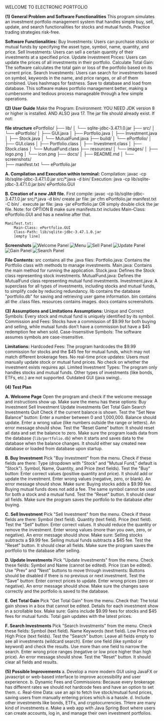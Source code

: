 WELCOME TO ELECTRONIC PORTFOLIO

**(1) General Problem and Software Functionalities**
    This program simulates an investment portfolio management system that handles simple buy, sell, update, and search functionalities for stocks and mutual funds. Practice trading strategies risk-free. 

**Software Functionalities:**
    Buy Investments: Users can purchase stocks or mutual funds by specifying the asset type, symbol, name, quantity, and price.
    Sell Investments: Users can sell a certain quantity of their investments at a specified price.
    Update Investment Prices: Users can update the prices of all investments in their portfolio.
    Calculate Total Gain: The software calculates the total gain or loss of the portfolio based on its current price.
    Search Investments: Users can search for investments based on symbol, keywords in the name, and price ranges, or all of them combined. Uses hashmaps for 
    fastness.
    Save to database and load from database.
    This software makes portfolio management better, making a cumbersome and tedious process manageable through a few simple operations.
    
**(2) User Guide**
    Make the Program:
    Environment: YOU NEED JDK version 8 or higher is installed. AND ALSO java 17.
    The jar file should already exist. If not:


**file structure**
    ePortfolio/
    ├── lib/
    │   └── sqlite-jdbc-3.47.1.0.jar
    ├── src/
    │   └── ePortfolio/
    │       ├── GUI.java
    │       ├── Portfolio.java
    │       ├── Investment.java
    │       ├── Stock.java
    │       └── MutualFund.java
    ├── build/
    │   └── ePortfolio/
    │       ├── GUI.class
    │       ├── Portfolio.class
    │       ├── Investment.class
    │       ├── Stock.class
    │       └── MutualFund.class
    ├── resources/
    │   └── images/
    │       ├── logo.png
    │       └── icon.png
    ├── docs/
    │   ├── README.md
    │   └── screenshots/  
    ├── manifest.txt
    └── ePortfolio.jar


**A. Compilation and Execution within terminal:**
    Compilation: javac -cp lib/sqlite-jdbc-3.47.1.0.jar src/*.java -d bin/
    Execution: java -cp lib/sqlite-jdbc-3.47.1.0.jar:bin/ ePortfolio.GUI

**B. Creation of a new JAR file.**
    First compile: javac -cp lib/sqlite-jdbc-3.47.1.0.jar src/*.java -d bin/
    create jar file: jar cfm ePortfolio.jar manifest.txt -C bin/ .
    execute jar file: java -jar ePortfolio.jar OR simply double click the jar file.
    Note: for OPTION B make sure manifests.txt includes Main-Class: ePortfolio.GUI and has a newline after that. 

    Manifest.txt:
        Main-Class: ePortfolio.GUI
        Class-Path: lib/sqlite-jdbc-3.47.1.0.jar
        [empty line]
    
**Screenshots**
    ![Welcome Panel](docs/screenshots/home.jpg)
    ![Menu](docs/screenshots/command.jpg)
    ![Sell Panel](docs/screenshots/sell.jpg)
    ![Update Panel](docs/screenshots/update.jpg)
    ![Gain Panel](docs/screenshots/gain.jpg)
    ![Search Panel](docs/screenshots/search.jpg)

**File Contents:**
    src contains all the .java files:
        Portfolio.java: Contains the Portfolio class with methods to manage investments.
        Main.java: Contains the main method for running the application.
        Stock.java: Defines the Stock class representing stock investments.
        MutualFund.java: Defines the MutualFund class representing mutual fund investments.
        Investment.java: A superclass for all types of investments, including stocks and mutual funds, to simplify code by reducing redundancy.
    lib contains the database "portfolio.db" for saving and retrieving user game information.
    bin contains all the .class files.
    resources contains images.
    docs contains screenshots. 

**(3) Assumptions and Limitations**
**Assumptions:**
    Unique and Correct Symbols: Every stock and mutual fund is uniquely identified by its symbol.
    Commission and Fees: Stocks have a commission of $9.99 for both buying and selling, while mutual funds don’t have a commission but have a $45 redemption 
    fee when sold.
    Case-Insensitive Symbols: The software assumes symbols are case-insensitive.

**Limitations:**
    Hardcoded Fees: The program hardcodes the $9.99 commission for stocks and the $45 fee for mutual funds, which may not match different brokerage fees.
    No real-time price updates: Users must manually update stock or mutual fund prices.
    No check on whether the investment exists requires api.
    Limited Investment Types: The program only handles stocks and mutual funds. Other types of investments (like bonds, ETFs, etc.) are not supported.
    Outdated GUI (java swing)..

**(4) Test Plan**

**A. Welcome Page**
    Open the program and check if the welcome message and instructions show up.
    Make sure the menu has these options:
        Buy Investment
        Sell Investment
        Update Investments
        Get Total Gain
        Search Investments
        Quit
    Check if the current balance is shown.
    Test the "Set New Balance" button:
        Enter a number between 0 and 1,000,000. Balance should update.
        Enter a wrong value (like numbers outside the range or letters). An error message should show.
    Test the "Reset Game" button:
        It should reset all data and set the balance to zero.
    Make sure the program loads data from the database (`lib/portfolio.db`) when it starts and saves data to the database when the balance changes.
        It should either say created new database or loaded from database upon startup.

**B. Buy Investment**
    Pick "Buy Investment" from the menu. Check if these fields are there:
        Type (dropdown with "Stock" and "Mutual Fund," default is "Stock").
        Symbol, Name, Quantity, and Price (text fields).
    Test the "Buy" button:
        Enter correct values (positive quantity and price). It should add or update the investment.
        Enter wrong values (negative, zero, or blank). An error message should show.
    Make sure:
        Buying stocks adds a $9.99 fee.
        Buying mutual funds does not add a fee.
        The same symbol cannot be used for both a stock and a mutual fund.
    Test the "Reset" button. It should clear all fields.
    Make sure the program saves the portfolio to the database after buying.

**C. Sell Investment**
    Pick "Sell Investment" from the menu. Check if these fields are there:
        Symbol (text field).
        Quantity (text field).
        Price (text field).
    Test the "Sell" button:
        Enter correct values. It should reduce the quantity or remove the investment.
        Enter wrong values (more than you own, zero, or negative). An error message should show.
    Make sure:
        Selling stocks subtracts a $9.99 fee.
        Selling mutual funds subtracts a $45 fee.
    Test the "Reset" button. It should clear all fields.
    Make sure the program saves the portfolio to the database after selling.

**D. Update Investments**
    Pick "Update Investments" from the menu. Check these fields:
        Symbol and Name (cannot be edited).
        Price (can be edited).
    Use "Prev" and "Next" buttons to move through investments:
        Buttons should be disabled if there is no previous or next investment.
    Test the "Save" button:
        Enter correct prices to update.
        Enter wrong prices (zero or negative). An error message should show.
    Make sure the changes save correctly and the portfolio is saved to the database.

**E. Get Total Gain**
    Pick "Get Total Gain" from the menu.
    Check that:
        The total gain shows in a box that cannot be edited.
        Details for each investment show in a scrollable box.
    Make sure:
        Gains include $9.99 fees for stocks and $45 fees for mutual funds.
        Total gain updates with the latest prices.

**F. Search Investments**
    Pick "Search Investments" from the menu. Check these fields:
        Symbol (text field).
        Name Keywords (text field).
        Low Price and High Price (text fields).
    Test the "Search" button:
        Leave all fields empty to see all investments (wildcard search).
        Enter one field (like symbol or keyword) and check the results.
        Use more than one field to narrow the search.
        Enter wrong price ranges (negative or low price higher than high price). An error message should show.
    Test the "Reset" button. It should clear all fields and results.


**(5) Possible Improvements**
    a. Develop a more modern GUI using JavaFX or javascript or web-based interface to improve accessibility and user experience. 
    b. Dynamic Fees and Commissions:  Because every brokerage has different rates we should not hardcode fees and have an option to set them. 
    c. Real-time Data: use an api to fetch live stock/mutual fund prices, saving users from manually entering prices which is a hassle.
    d. Include other investments like bonds, ETFs, and cryptocurrencies. THere are many kind of investments
    e. Make a web app with Java Spring Boot where users can create accounts, log in, and manage their own investment portfolios.








